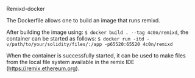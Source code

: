 Remixd-docker

The Dockerfile allows one to build an image that runs remixd.

After building the image using: `$ docker build . --tag 4c0n/remixd`,
the container can be started as follows: `$ docker run -itd -v/path/to/your/solidity/files/:/app -p65520:65520 4c0n/remixd`

When the container is successfully started, it can be used to make files from the local file system available
in the remix IDE (https://remix.ethereum.org).
